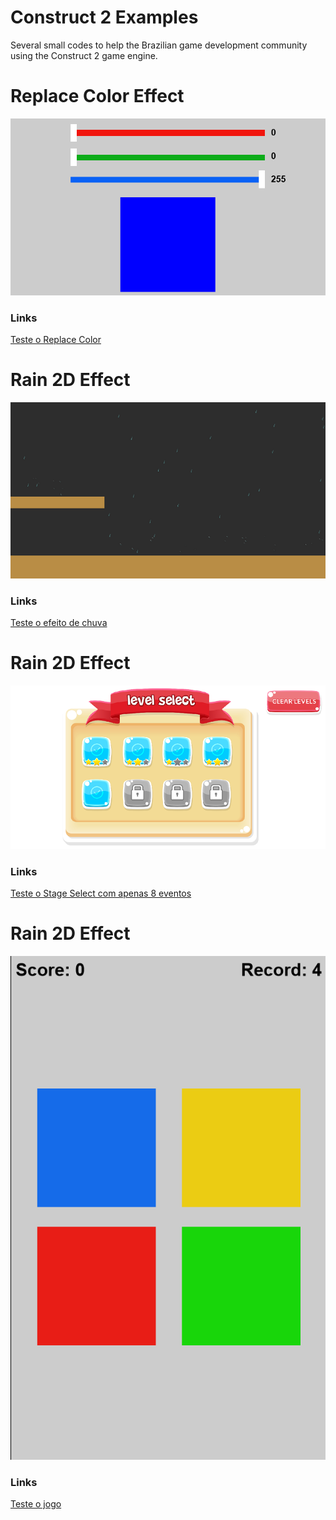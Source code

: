 # Construct 2 Examples
Several small codes to help the Brazilian game development community using the Construct 2 game engine.

# Replace Color Effect
<img src="/img/replace.png?v=3&s=200" title="" alt="">

### Links
[Teste o Replace Color](https://guimaraf.github.io/c2/replace/)

# Rain 2D Effect
<img src="/img/rain.png?v=3&s=200" title="" alt="">

### Links
[Teste o efeito de chuva](https://guimaraf.github.io/c2/rain2d/)

# Rain 2D Effect
<img src="/img/stageSelect.png?v=3&s=200" title="" alt="">

### Links
[Teste o Stage Select com apenas 8 eventos](https://guimaraf.github.io/c2/stageselect/)

# Rain 2D Effect
<img src="/img/simon.png?v=3&s=200" title="" alt="">

### Links
[Teste o jogo](https://guimaraf.github.io/c2/simon/)